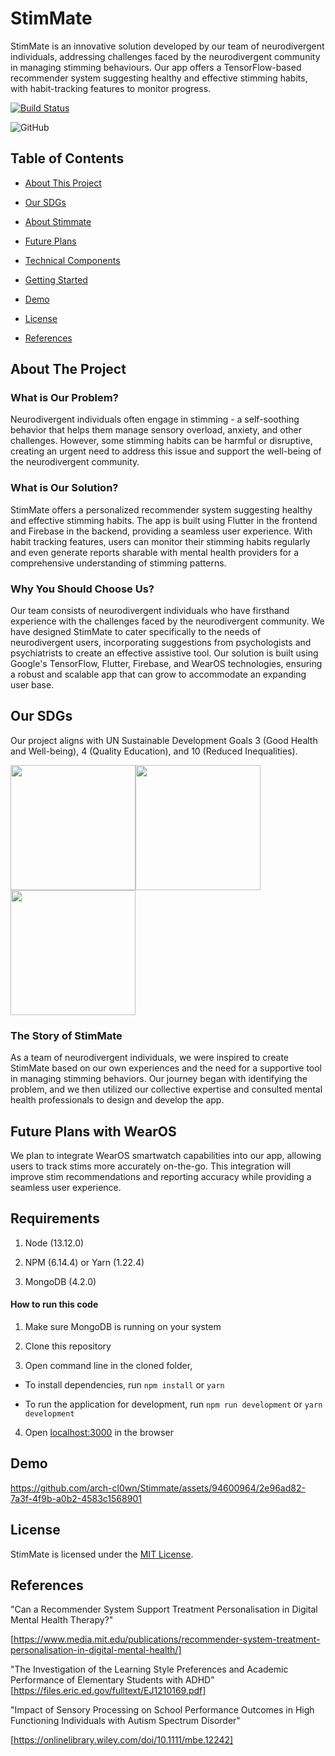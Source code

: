 
<!-- @format -->

  

# StimMate

StimMate is an innovative solution developed by our team of neurodivergent individuals, addressing challenges faced by the neurodivergent community in managing stimming behaviours. Our app offers a TensorFlow-based recommender system suggesting healthy and effective stimming habits, with habit-tracking features to monitor progress.

[![Build Status](https://travis-ci.com/arch-cl0wn/DistortedPages.svg?branch=master)](https://travis-ci.com/arch-cl0wn/DistortedPages)

![GitHub](https://img.shields.io/github/license/arch-cl0wn/DistortedPages)

## Table of Contents

  

- [About This Project](#about-the-project)

- [Our SDGs](#our-sdgs)

- [About Stimmate](#the-story-of-stimmate)

- [Future Plans ](#future-plans-with-wearos)

- [Technical Components](#technical-components)

- [Getting Started](#Requirements)

- [Demo](#demo)

- [License](#license)

- [References](#references)

## About The Project

  

### What is Our Problem?

  

Neurodivergent individuals often engage in stimming - a self-soothing behavior that helps them manage sensory overload, anxiety, and other challenges. However, some stimming habits can be harmful or disruptive, creating an urgent need to address this issue and support the well-being of the neurodivergent community.

  

### What is Our Solution?

  

StimMate offers a personalized recommender system suggesting healthy and effective stimming habits. The app is built using Flutter in the frontend and Firebase in the backend, providing a seamless user experience. With habit tracking features, users can monitor their stimming habits regularly and even generate reports sharable with mental health providers for a comprehensive understanding of stimming patterns.

  

### Why You Should Choose Us?

  

Our team consists of neurodivergent individuals who have firsthand experience with the challenges faced by the neurodivergent community. We have designed StimMate to cater specifically to the needs of neurodivergent users, incorporating suggestions from psychologists and psychiatrists to create an effective assistive tool. Our solution is built using Google's TensorFlow, Flutter, Firebase, and WearOS technologies, ensuring a robust and scalable app that can grow to accommodate an expanding user base.

  

## Our SDGs

  
  

Our project aligns with UN Sustainable Development Goals 3 (Good Health and Well-being), 4 (Quality Education), and 10 (Reduced Inequalities).

  
  

<img  src="https://developers.google.com/static/community/images/gdsc-solution-challenge/goal-03_960.png"  width="200"><img  src="https://developers.google.com/static/community/images/gdsc-solution-challenge/goal-04_960.png"  width="200"><img  src="https://developers.google.com/static/community/images/gdsc-solution-challenge/goal-10_960.png"  width="200">

  
  
  

### The Story of StimMate

  

As a team of neurodivergent individuals, we were inspired to create StimMate based on our own experiences and the need for a supportive tool in managing stimming behaviors. Our journey began with identifying the problem, and we then utilized our collective expertise and consulted mental health professionals to design and develop the app.

  

## Future Plans with WearOS

  

We plan to integrate WearOS smartwatch capabilities into our app, allowing users to track stims more accurately on-the-go. This integration will improve stim recommendations and reporting accuracy while providing a seamless user experience.

## Requirements


1. Node (13.12.0)

2. NPM (6.14.4) or Yarn (1.22.4)

3. MongoDB (4.2.0)

  

#### How to run this code

  

1. Make sure MongoDB is running on your system

2. Clone this repository

3. Open command line in the cloned folder,

- To install dependencies, run ` npm install ` or `yarn`

- To run the application for development, run ` npm run development ` or `yarn development`

4. Open [localhost:3000](http://localhost:3000/) in the browser


## Demo





https://github.com/arch-cl0wn/Stimmate/assets/94600964/2e96ad82-7a3f-4f9b-a0b2-4583c1568901






## License

  

StimMate is licensed under the [MIT License](LICENSE).

  
  

## References

  
  

"Can a Recommender System Support Treatment Personalisation in Digital Mental Health Therapy?"

[https://www.media.mit.edu/publications/recommender-system-treatment-personalisation-in-digital-mental-health/]

"The Investigation of the Learning Style Preferences and Academic Performance of Elementary Students with ADHD"
[https://files.eric.ed.gov/fulltext/EJ1210169.pdf]

"Impact of Sensory Processing on School Performance Outcomes in High Functioning Individuals with Autism Spectrum Disorder"

[https://onlinelibrary.wiley.com/doi/10.1111/mbe.12242]
